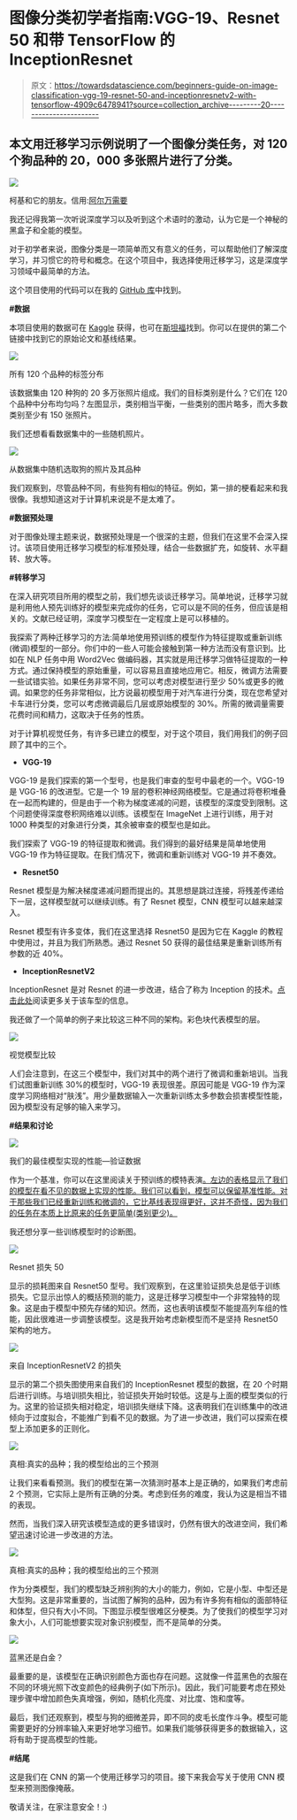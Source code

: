 # 图像分类初学者指南:VGG-19、Resnet 50 和带 TensorFlow 的 InceptionResnet

> 原文：<https://towardsdatascience.com/beginners-guide-on-image-classification-vgg-19-resnet-50-and-inceptionresnetv2-with-tensorflow-4909c6478941?source=collection_archive---------20----------------------->

## 本文用迁移学习示例说明了一个图像分类任务，对 120 个狗品种的 20，000 多张照片进行了分类。

![](img/ec3466ef65ff6566d8fff032723917a3.png)

柯基和它的朋友。信用:[阿尔万需要](https://unsplash.com/@alvannee)

我还记得我第一次听说深度学习以及听到这个术语时的激动，认为它是一个神秘的黑盒子和全能的模型。

对于初学者来说，图像分类是一项简单而又有意义的任务，可以帮助他们了解深度学习，并习惯它的符号和概念。在这个项目中，我选择使用迁移学习，这是深度学习领域中最简单的方法。

这个项目使用的代码可以在我的 [GitHub 库](https://github.com/ZeeTsing/Dogs_breed_classification)中找到。

**#数据**

本项目使用的数据可在 [Kaggle](https://www.kaggle.com/jessicali9530/stanford-dogs-dataset) 获得，也可在[斯坦福](http://vision.stanford.edu/aditya86/ImageNetDogs/main.html)找到。你可以在提供的第二个链接中找到它的原始论文和基线结果。

![](img/ad5b6da6284e8025854aca3fb70680d6.png)

所有 120 个品种的标签分布

该数据集由 120 种狗的 20 多万张照片组成。我们的目标类别是什么？它们在 120 个品种中分布均匀吗？左图显示，类别相当平衡，一些类别的图片略多，而大多数类别至少有 150 张照片。

我们还想看看数据集中的一些随机照片。

![](img/90a654c6880fae9f1ee4a390ac0edfee.png)

从数据集中随机选取狗的照片及其品种

我们观察到，尽管品种不同，有些狗有相似的特征。例如，第一排的梗看起来和我很像。我想知道这对于计算机来说是不是太难了。

**#数据预处理**

对于图像处理主题来说，数据预处理是一个很深的主题，但我们在这里不会深入探讨。该项目使用迁移学习模型的标准预处理，结合一些数据扩充，如旋转、水平翻转、放大等。

**#转移学习**

在深入研究项目所用的模型之前，我们想先谈谈迁移学习。简单地说，迁移学习就是利用他人预先训练好的模型来完成你的任务，它可以是不同的任务，但应该是相关的。文献已经证明，深度学习模型在一定程度上是可以移植的。

我探索了两种迁移学习的方法:简单地使用预训练的模型作为特征提取或重新训练(微调)模型的一部分。你们中的一些人可能会接触到第一种方法而没有意识到。比如在 NLP 任务中用 Word2Vec 做编码器，其实就是用迁移学习做特征提取的一种方式。通过保持模型的原始重量，可以容易且直接地应用它。相反，微调方法需要一些试错实验。如果任务非常不同，您可以考虑对模型进行至少 50%或更多的微调。如果您的任务非常相似，比方说最初模型用于对汽车进行分类，现在您希望对卡车进行分类，您可以考虑微调最后几层或原始模型的 30%。所需的微调量需要花费时间和精力，这取决于任务的性质。

对于计算机视觉任务，有许多已建立的模型，对于这个项目，我们用我们的例子回顾了其中的三个。

*   **VGG-19**

VGG-19 是我们探索的第一个型号，也是我们审查的型号中最老的一个。VGG-19 是 VGG-16 的改进型。它是一个 19 层的卷积神经网络模型。它是通过将卷积堆叠在一起而构建的，但是由于一个称为梯度递减的问题，该模型的深度受到限制。这个问题使得深度卷积网络难以训练。该模型在 ImageNet 上进行训练，用于对 1000 种类型的对象进行分类，其余被审查的模型也是如此。

我们探索了 VGG-19 的特征提取和微调。我们得到的最好结果是简单地使用 VGG-19 作为特征提取。在我们情况下，微调和重新训练对 VGG-19 并不奏效。

*   **Resnet50**

Resnet 模型是为解决梯度递减问题而提出的。其思想是跳过连接，将残差传递给下一层，这样模型就可以继续训练。有了 Resnet 模型，CNN 模型可以越来越深入。

Resnet 模型有许多变体，我们在这里选择 Resnet50 是因为它在 Kaggle 的教程中使用过，并且为我们所熟悉。通过 Resnet 50 获得的最佳结果是重新训练所有参数的近 40%。

*   **InceptionResnetV2**

InceptionResnet 是对 Resnet 的进一步改进，结合了称为 Inception 的技术。[点击此处](https://ai.googleblog.com/2016/08/improving-inception-and-image.html)阅读更多关于该车型的信息。

我还做了一个简单的例子来比较这三种不同的架构。彩色块代表模型的层。

![](img/5211fd7d31d63479128501a8664f08f0.png)

视觉模型比较

人们会注意到，在这三个模型中，我们对其中的两个进行了微调和重新培训。当我们试图重新训练 30%的模型时，VGG-19 表现很差。原因可能是 VGG-19 作为深度学习网络相对“肤浅”。用少量数据输入一次重新训练太多参数会损害模型性能，因为模型没有足够的输入来学习。

**#结果和讨论**

![](img/c05f8dc5754c7f76ecae0d38074ee293.png)

我们的最佳模型实现的性能—验证数据

作为一个基准，你可以在这里阅读关于预训练的模特表演[。左边的表格显示了我们的模型在看不见的数据上实现的性能。我们可以看到，模型可以保留基准性能。对于那些我们已经重新训练和微调的，它比基线表现得更好，这并不奇怪，因为我们的任务在本质上比原来的任务更简单(类别更少)。](https://github.com/tensorflow/models/tree/master/research/slim)

我还想分享一些训练模型时的诊断图。

![](img/d22a268be81d8b6732f0609f26e3b249.png)

Resnet 损失 50

显示的损耗图来自 Resnet50 型号。我们观察到，在这里验证损失总是低于训练损失。它显示出惊人的概括预测的能力，这是迁移学习模型中一个非常独特的现象。这是由于模型中预先存储的知识。然而，这也表明该模型不能提高列车组的性能，因此很难进一步调整该模型。这是我开始考虑新模型而不是坚持 Resnet50 架构的地方。

![](img/940aab5c800e67e250df738702852efc.png)

来自 InceptionResnetV2 的损失

显示的第二个损失图使用来自我们的 InceptionResnet 模型的数据，在 20 个时期后进行训练。与培训损失相比，验证损失开始时较低。这是与上面的模型类似的行为。这里的验证损失相对稳定，培训损失继续下降。这表明我们在训练集中的改进倾向于过度拟合，不能推广到看不见的数据。为了进一步改进，我们可以探索在模型上添加更多的正则化。

![](img/3b772e41c562dfd8ed762e8c792a9e51.png)

真相:真实的品种；我的模型给出的三个预测

让我们来看看预测。我们的模型在第一次猜测时基本上是正确的，如果我们考虑前 2 个预测，它实际上是所有正确的分类。考虑到任务的难度，我认为这是相当不错的表现。

然而，当我们深入研究该模型造成的更多错误时，仍然有很大的改进空间，我们希望迅速讨论进一步改进的方法。

![](img/22d7b8b8b9d8ad9674830956f9ea1f79.png)

真相:真实的品种；我的模型给出的三个预测

作为分类模型，我们的模型缺乏辨别狗的大小的能力，例如，它是小型、中型还是大型狗。这是非常重要的，当试图了解狗的品种，因为有许多狗有相似的面部特征和体型，但只有大小不同。下图显示模型很难区分梗类。为了使我们的模型学习对象大小，人们可能想要实现对象识别模型，而不是简单的分类。

![](img/d804e94d49962e729063eeda21f6ad71.png)

蓝黑还是白金？

最重要的是，该模型在正确识别颜色方面也存在问题。这就像一件蓝黑色的衣服在不同的环境光照下改变颜色的经典例子(如下所示)。因此，我们可能要考虑在预处理步骤中增加颜色失真增强，例如，随机化亮度、对比度、饱和度等。

最后，我们还观察到，模型与狗的细微差异，即不同的皮毛长度作斗争。模型可能需要更好的分辨率输入来更好地学习细节。如果我们能够获得更多的数据输入，这将有助于提高模型的性能。

**#结尾**

这是我们在 CNN 的第一个使用迁移学习的项目。接下来我会写关于使用 CNN 模型来预测图像掩蔽。

敬请关注，在家注意安全！:)